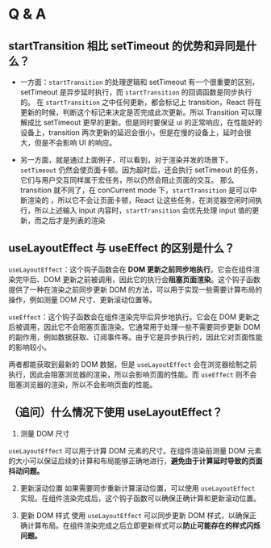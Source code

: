 # Q & A

## startTransition 相比 setTimeout 的优势和异同是什么？

- 一方面：`startTransition` 的处理逻辑和 setTimeout 有一个很重要的区别，setTimeout 是异步延时执行，而 `startTransition` 的回调函数是同步执行的。
在 `startTransition` 之中任何更新，都会标记上 transition，React 将在更新的时候，判断这个标记来决定是否完成此次更新。所以 Transition 可以理解成比 setTimeout 更早的更新。但是同时要保证 ui 的正常响应，在性能好的设备上，transition 两次更新的延迟会很小，但是在慢的设备上，延时会很大，但是不会影响 UI 的响应。

- 另一方面，就是通过上面例子，可以看到，对于渲染并发的场景下，`setTimeout` 仍然会使页面卡顿。因为超时后，还会执行 setTimeout 的任务，它们与用户交互同样属于宏任务，所以仍然会阻止页面的交互。
那么 transition 就不同了，在 conCurrent mode 下，`startTransition` 是可以中断渲染的 ，所以它不会让页面卡顿，React 让这些任务，在浏览器空闲时间执行，所以上述输入 input 内容时，`startTransition` 会优先处理 input 值的更新，而之后才是列表的渲染

## useLayoutEffect 与 useEffect 的区别是什么？

`useLayoutEffect`：这个钩子函数会在 **DOM 更新之前同步地执行**。它会在组件渲染完毕后、DOM 更新之前被调用，因此它的执行会**阻塞页面渲染**。这个钩子函数提供了一种在渲染之前同步更新 DOM 的方法，可以用于实现一些需要计算布局的操作，例如测量 DOM 尺寸、更新滚动位置等。

`useEffect`：这个钩子函数会在组件渲染完毕后异步地执行。它会在 DOM 更新之后被调用，因此它不会阻塞页面渲染。它通常用于处理一些不需要同步更新 DOM 的副作用，例如数据获取、订阅事件等。由于它是异步执行的，因此它对页面性能的影响较小。

两者都能获取到最新的 DOM 数据，但是 `useLayoutEffect` 会在浏览器绘制之前执行，因此会阻塞浏览器的渲染，所以会影响页面的性能。而 `useEffect` 则不会阻塞浏览器的渲染，所以不会影响页面的性能。

## （追问）什么情况下使用 useLayoutEffect？

1. 测量 DOM 尺寸

`useLayoutEffect` 可以用于计算 DOM 元素的尺寸。在组件渲染前测量 DOM 元素的大小可以保证后续的计算和布局能够正确地进行，**避免由于计算延时导致的页面抖动问题。**

2. 更新滚动位置
如果需要同步重新计算滚动位置，可以使用 `useLayoutEffect` 实现。在组件渲染完成后，这个钩子函数可以确保正确计算和更新滚动位置。

3. 更新 DOM 样式
使用 `useLayoutEffect` 可以同步更新 DOM 样式，以确保正确计算布局。在组件渲染完成之后立即更新样式可以**防止可能存在的样式闪烁问题。**

